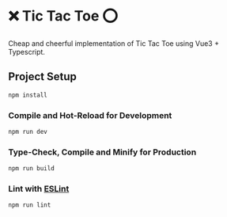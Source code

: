 # ❌ Tic Tac Toe ⭕

Cheap and cheerful implementation of Tic Tac Toe using Vue3 + Typescript.

## Project Setup

```sh
npm install
```

### Compile and Hot-Reload for Development

```sh
npm run dev
```

### Type-Check, Compile and Minify for Production

```sh
npm run build
```

### Lint with [ESLint](https://eslint.org/)

```sh
npm run lint
```
